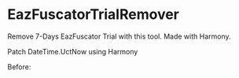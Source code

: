 # EazFuscatorTrialRemover
Remove 7-Days EazFuscator Trial with this tool. Made with Harmony.

Patch DateTime.UctNow using Harmony

Before:
